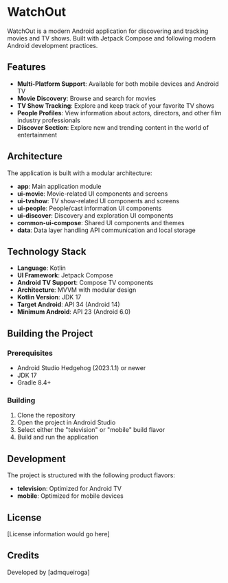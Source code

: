 # WatchOut

WatchOut is a modern Android application for discovering and tracking movies and TV shows. Built with Jetpack Compose and following modern Android development practices.

## Features

- **Multi-Platform Support**: Available for both mobile devices and Android TV
- **Movie Discovery**: Browse and search for movies
- **TV Show Tracking**: Explore and keep track of your favorite TV shows
- **People Profiles**: View information about actors, directors, and other film industry professionals
- **Discover Section**: Explore new and trending content in the world of entertainment

## Architecture

The application is built with a modular architecture:

- **app**: Main application module
- **ui-movie**: Movie-related UI components and screens
- **ui-tvshow**: TV show-related UI components and screens
- **ui-people**: People/cast information UI components
- **ui-discover**: Discovery and exploration UI components
- **common-ui-compose**: Shared UI components and themes
- **data**: Data layer handling API communication and local storage

## Technology Stack

- **Language**: Kotlin
- **UI Framework**: Jetpack Compose
- **Android TV Support**: Compose TV components
- **Architecture**: MVVM with modular design
- **Kotlin Version**: JDK 17
- **Target Android**: API 34 (Android 14)
- **Minimum Android**: API 23 (Android 6.0)

## Building the Project

### Prerequisites

- Android Studio Hedgehog (2023.1.1) or newer
- JDK 17
- Gradle 8.4+

### Building

1. Clone the repository
2. Open the project in Android Studio
3. Select either the "television" or "mobile" build flavor
4. Build and run the application

## Development

The project is structured with the following product flavors:
- **television**: Optimized for Android TV
- **mobile**: Optimized for mobile devices

## License

[License information would go here]

## Credits

Developed by [admqueiroga] 
